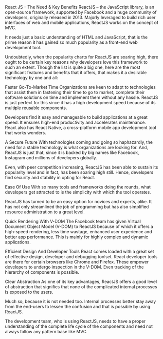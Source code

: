 React JS – The Need & Key Benefits
ReactJS – the JavaScript library, is an open-source framework, supported by Facebook and a huge community of developers, originally released in 2013. Majorly leveraged to build rich user interfaces of web and mobile applications, ReactJS works on the concept of MVC.

It needs just a basic understanding of HTML and JavaScript, that is the prime reason it has gained so much popularity as a front-end web development tool.

Undoubtedly, when the popularity charts for ReactJS are soaring high, there ought to be certain key reasons why developers love this framework to such an extent. Though the list is quite a big one, here are the most significant features and benefits that it offers, that makes it a desirable technology by one and all:

Faster Go-To-Market Time
Organizations are keen to adapt to technologies that assist them in fastening their time to go to market, complete their software solutions on time and implement them without any hassle. ReactJS is just perfect for this since it has a high development speed because of its multiple reusable components.

Developers find it easy and manageable to build applications at a great speed. It ensures high-end productivity and accelerates maintenance. React also has React Native, a cross-platform mobile app development tool that works wonders.

A Secure Future
With technologies coming and going so haphazardly, the need for a stable technology is what organizations are looking for. And, ReactJS is just that, since it is backed by big names like Facebook, Instagram and millions of developers globally.

Even, with peer competition increasing, ReactJS has been able to sustain its popularity level and in fact, has been soaring high still. Hence, developers find security and stability in opting for React.

Ease Of Use
With so many tools and frameworks doing the rounds, what developers get attracted to is the simplicity with which the tool operates.

ReactJS has turned to be an easy option for novices and experts, alike. It has not only streamlined the job of programming but has also simplified resource administration to a great level.

Quick Rendering With V-DOM
The Facebook team has given Virtual Document Object Model (V-DOM) to ReactJS because of which it offers a high-speed rendering, less time wastage, enhanced user experience and better app performance. This is mainly for highly complex and dynamic applications.

Efficient Design And Developer Tools
React comes loaded with a great set of effective design, developer and debugging toolset. React developer tools are there for certain browsers like Chrome and Firefox. These empower developers to undergo inspection in the V-DOM. Even tracking of the hierarchy of components is possible.

Clear Abstraction
As one of its key advantages, ReactJS offers a good level of abstraction that signifies that none of the complicated internal processes is exposed to the users.

Much so, because it is not needed too. Internal processes better stay away from the end-users to lessen the confusion and that is possible by using ReactJS.

The development team, who is using ReactJS, needs to have a proper understanding of the complete life cycle of the components and need not always follow any pattern base like MVC.
